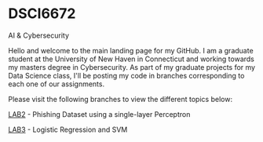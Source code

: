 # DSCI6672
AI &amp; Cybersecurity

Hello and welcome to the main landing page for my GitHub.  I am a graduate student at the University of New Haven in Connecticut and working towards my masters degree in Cybersecurity.  As part of my graduate projects for my Data Science class, I'll be posting my code in branches corresponding to each one of our assignments.

Please visit the following branches to view the different topics below:

[LAB2](https://github.com/lucky48158-grad/DSCI6672/tree/Lab-2) - Phishing Dataset using a single-layer Perceptron

[LAB3](https://github.com/lucky48158-grad/DSCI6672/tree/Lab-3) - Logistic Regression and SVM
